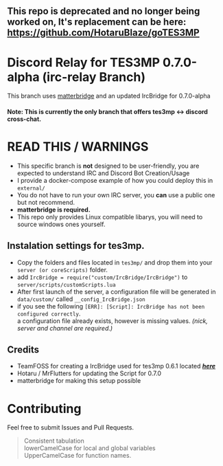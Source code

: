 ## This repo is deprecated and no longer being worked on, It's replacement can be here: https://github.com/HotaruBlaze/goTES3MP 

# Discord Relay for TES3MP 0.7.0-alpha (irc-relay Branch)
 This branch uses [matterbridge](https://www.github.com/42wim/matterbridge) and an updated IrcBridge for 0.7.0-alpha

#### Note: This is currently the only branch that offers tes3mp <-> discord cross-chat.

# READ THIS / WARNINGS

 - This specific branch is **not** designed to be user-friendly, you are expected to understand IRC and Discord Bot Creation/Usage <br>
 - I provide a docker-compose example of how you could deploy this in `external/`
 - You do not have to run your own IRC server, you **can** use a public one but not recommend. 
 - **matterbridge is required.**
 - This repo only provides Linux compatible libarys, you will need to source windows ones yourself.

## Instalation settings for tes3mp.

- Copy the folders and files located in `tes3mp/` and drop them into your `server (or coreScripts)` folder.
- add `IrcBridge = require("custom/IrcBridge/IrcBridge")` to `server/scripts/customScripts.lua`
- After first launch of the server, a configuration file will be generated in `data/custom/` called `__config_IrcBridge.json`
- if you see the following `[ERR]: [Script]: IrcBridge has not been configured correctly`.<br> a configuration file already exists, however is missing values.
*(nick, server and channel are required.)*

## Credits
- TeamFOSS for creating a IrcBridge used for tes3mp 0.6.1 located [***here***](https://github.com/TES3MP-TeamFOSS/Scripts/tree/master/0.6.1/scripts/IrcBridge)
- Hotaru / MrFlutters for updating the Script for 0.7.0
- matterbridge for making this setup possible

 # Contributing

Feel free to submit Issues and Pull Requests. 

>Consistent tabulation  
>lowerCamelCase for local and global variables  
>UpperCamelCase for function names.
